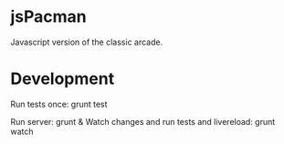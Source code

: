# jsPacman

Javascript version of the classic arcade.

# Development

Run tests once:
grunt test

Run server:
grunt &
Watch changes and run tests and livereload:
grunt watch
